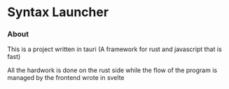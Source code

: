 # Syntax Launcher

### About

This is a project written in tauri (A framework for rust and javascript that is fast)

All the hardwork is done on the rust side while the flow of the program is managed by the frontend wrote in svelte
